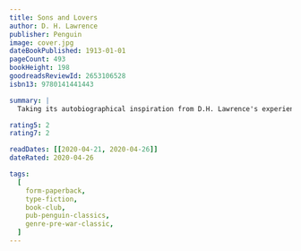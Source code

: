 ```yaml
---
title: Sons and Lovers
author: D. H. Lawrence
publisher: Penguin
image: cover.jpg
dateBookPublished: 1913-01-01
pageCount: 493
bookHeight: 198
goodreadsReviewId: 2653106528
isbn13: 9780141441443

summary: |
  Taking its autobiographical inspiration from D.H. Lawrence's experience of growing up in a coal-mining town, Sons and Lovers is a vivid account of the conflict between class, family and personal desires.

rating5: 2
rating7: 2

readDates: [[2020-04-21, 2020-04-26]]
dateRated: 2020-04-26

tags:
  [
    form-paperback,
    type-fiction,
    book-club,
    pub-penguin-classics,
    genre-pre-war-classic,
  ]
---
```

